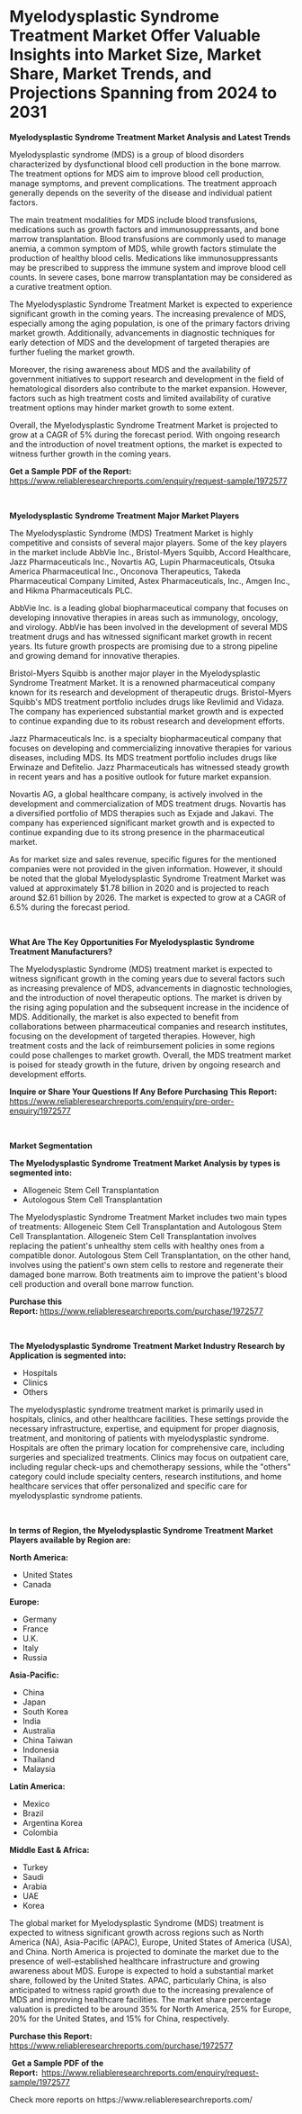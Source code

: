 <p><h1>Myelodysplastic Syndrome Treatment Market Offer Valuable Insights into Market Size, Market Share, Market Trends, and Projections Spanning from 2024 to 2031</h1></p><p><strong>Myelodysplastic Syndrome Treatment Market Analysis and Latest Trends</strong></p>
<p><p>Myelodysplastic syndrome (MDS) is a group of blood disorders characterized by dysfunctional blood cell production in the bone marrow. The treatment options for MDS aim to improve blood cell production, manage symptoms, and prevent complications. The treatment approach generally depends on the severity of the disease and individual patient factors.</p><p>The main treatment modalities for MDS include blood transfusions, medications such as growth factors and immunosuppressants, and bone marrow transplantation. Blood transfusions are commonly used to manage anemia, a common symptom of MDS, while growth factors stimulate the production of healthy blood cells. Medications like immunosuppressants may be prescribed to suppress the immune system and improve blood cell counts. In severe cases, bone marrow transplantation may be considered as a curative treatment option.</p><p>The Myelodysplastic Syndrome Treatment Market is expected to experience significant growth in the coming years. The increasing prevalence of MDS, especially among the aging population, is one of the primary factors driving market growth. Additionally, advancements in diagnostic techniques for early detection of MDS and the development of targeted therapies are further fueling the market growth.</p><p>Moreover, the rising awareness about MDS and the availability of government initiatives to support research and development in the field of hematological disorders also contribute to the market expansion. However, factors such as high treatment costs and limited availability of curative treatment options may hinder market growth to some extent.</p><p>Overall, the Myelodysplastic Syndrome Treatment Market is projected to grow at a CAGR of 5% during the forecast period. With ongoing research and the introduction of novel treatment options, the market is expected to witness further growth in the coming years.</p></p>
<p><strong>Get a Sample PDF of the Report:&nbsp;</strong> <a href="https://www.reliableresearchreports.com/enquiry/request-sample/1972577">https://www.reliableresearchreports.com/enquiry/request-sample/1972577</a></p>
<p>&nbsp;</p>
<p><strong>Myelodysplastic Syndrome Treatment Major Market Players</strong></p>
<p><p>The Myelodysplastic Syndrome (MDS) Treatment Market is highly competitive and consists of several major players. Some of the key players in the market include AbbVie Inc., Bristol-Myers Squibb, Accord Healthcare, Jazz Pharmaceuticals Inc., Novartis AG, Lupin Pharmaceuticals, Otsuka America Pharmaceutical Inc., Onconova Therapeutics, Takeda Pharmaceutical Company Limited, Astex Pharmaceuticals, Inc., Amgen Inc., and Hikma Pharmaceuticals PLC.</p><p>AbbVie Inc. is a leading global biopharmaceutical company that focuses on developing innovative therapies in areas such as immunology, oncology, and virology. AbbVie has been involved in the development of several MDS treatment drugs and has witnessed significant market growth in recent years. Its future growth prospects are promising due to a strong pipeline and growing demand for innovative therapies.</p><p>Bristol-Myers Squibb is another major player in the Myelodysplastic Syndrome Treatment Market. It is a renowned pharmaceutical company known for its research and development of therapeutic drugs. Bristol-Myers Squibb's MDS treatment portfolio includes drugs like Revlimid and Vidaza. The company has experienced substantial market growth and is expected to continue expanding due to its robust research and development efforts.</p><p>Jazz Pharmaceuticals Inc. is a specialty biopharmaceutical company that focuses on developing and commercializing innovative therapies for various diseases, including MDS. Its MDS treatment portfolio includes drugs like Erwinaze and Defitelio. Jazz Pharmaceuticals has witnessed steady growth in recent years and has a positive outlook for future market expansion.</p><p>Novartis AG, a global healthcare company, is actively involved in the development and commercialization of MDS treatment drugs. Novartis has a diversified portfolio of MDS therapies such as Exjade and Jakavi. The company has experienced significant market growth and is expected to continue expanding due to its strong presence in the pharmaceutical market.</p><p>As for market size and sales revenue, specific figures for the mentioned companies were not provided in the given information. However, it should be noted that the global Myelodysplastic Syndrome Treatment Market was valued at approximately $1.78 billion in 2020 and is projected to reach around $2.61 billion by 2026. The market is expected to grow at a CAGR of 6.5% during the forecast period.</p></p>
<p>&nbsp;</p>
<p><strong>What Are The Key Opportunities For Myelodysplastic Syndrome Treatment Manufacturers?</strong></p>
<p><p>The Myelodysplastic Syndrome (MDS) treatment market is expected to witness significant growth in the coming years due to several factors such as increasing prevalence of MDS, advancements in diagnostic technologies, and the introduction of novel therapeutic options. The market is driven by the rising aging population and the subsequent increase in the incidence of MDS. Additionally, the market is also expected to benefit from collaborations between pharmaceutical companies and research institutes, focusing on the development of targeted therapies. However, high treatment costs and the lack of reimbursement policies in some regions could pose challenges to market growth. Overall, the MDS treatment market is poised for steady growth in the future, driven by ongoing research and development efforts.</p></p>
<p><strong>Inquire or Share Your Questions If Any Before Purchasing This Report:</strong> <a href="https://www.reliableresearchreports.com/enquiry/pre-order-enquiry/1972577">https://www.reliableresearchreports.com/enquiry/pre-order-enquiry/1972577</a></p>
<p>&nbsp;</p>
<p><strong>Market Segmentation</strong></p>
<p><strong>The Myelodysplastic Syndrome Treatment Market Analysis by types is segmented into:</strong></p>
<p><ul><li>Allogeneic Stem Cell Transplantation</li><li>Autologous Stem Cell Transplantation</li></ul></p>
<p><p>The Myelodysplastic Syndrome Treatment Market includes two main types of treatments: Allogeneic Stem Cell Transplantation and Autologous Stem Cell Transplantation. Allogeneic Stem Cell Transplantation involves replacing the patient's unhealthy stem cells with healthy ones from a compatible donor. Autologous Stem Cell Transplantation, on the other hand, involves using the patient's own stem cells to restore and regenerate their damaged bone marrow. Both treatments aim to improve the patient's blood cell production and overall bone marrow function.</p></p>
<p><strong>Purchase this Report:&nbsp;</strong><a href="https://www.reliableresearchreports.com/purchase/1972577">https://www.reliableresearchreports.com/purchase/1972577</a></p>
<p>&nbsp;</p>
<p><strong>The Myelodysplastic Syndrome Treatment Market Industry Research by Application is segmented into:</strong></p>
<p><ul><li>Hospitals</li><li>Clinics</li><li>Others</li></ul></p>
<p><p>The myelodysplastic syndrome treatment market is primarily used in hospitals, clinics, and other healthcare facilities. These settings provide the necessary infrastructure, expertise, and equipment for proper diagnosis, treatment, and monitoring of patients with myelodysplastic syndrome. Hospitals are often the primary location for comprehensive care, including surgeries and specialized treatments. Clinics may focus on outpatient care, including regular check-ups and chemotherapy sessions, while the "others" category could include specialty centers, research institutions, and home healthcare services that offer personalized and specific care for myelodysplastic syndrome patients.</p></p>
<p>&nbsp;</p>
<p><strong>In terms of Region, the Myelodysplastic Syndrome Treatment Market Players available by Region are:</strong></p>
<p>
    <p> <strong> North America: </strong>
        <ul>
            <li>United States</li>
            <li>Canada</li>
        </ul>
        </p> 
    <p> <strong> Europe: </strong>
        <ul>
            <li>Germany</li>
            <li>France</li>
            <li>U.K.</li>
            <li>Italy</li>
            <li>Russia</li>
        </ul>
        </p> 
    <p> <strong> Asia-Pacific: </strong>
        <ul>
            <li>China</li>
            <li>Japan</li>
            <li>South Korea</li>
            <li>India</li>
            <li>Australia</li>
            <li>China Taiwan</li>
            <li>Indonesia</li>
            <li>Thailand</li>
            <li>Malaysia</li>
        </ul>
        </p> 
    <p> <strong> Latin America: </strong>
        <ul>
            <li>Mexico</li>
            <li>Brazil</li>
            <li>Argentina Korea</li>
            <li>Colombia</li>
        </ul>
        </p> 
    <p> <strong> Middle East & Africa: </strong>
        <ul>
            <li>Turkey</li>
            <li>Saudi</li>
            <li>Arabia</li>
            <li>UAE</li>
            <li>Korea</li>
        </ul>
    </p>
    </p>
<p><p>The global market for Myelodysplastic Syndrome (MDS) treatment is expected to witness significant growth across regions such as North America (NA), Asia-Pacific (APAC), Europe, United States of America (USA), and China. North America is projected to dominate the market due to the presence of well-established healthcare infrastructure and growing awareness about MDS. Europe is expected to hold a substantial market share, followed by the United States. APAC, particularly China, is also anticipated to witness rapid growth due to the increasing prevalence of MDS and improving healthcare facilities. The market share percentage valuation is predicted to be around 35% for North America, 25% for Europe, 20% for the United States, and 15% for China, respectively.</p></p>
<p><strong>Purchase this Report: </strong><a href="https://www.reliableresearchreports.com/purchase/1972577">https://www.reliableresearchreports.com/purchase/1972577</a></p>
<p>&nbsp;<strong>Get a Sample PDF of the Report:&nbsp;&nbsp;</strong><a href="https://www.reliableresearchreports.com/enquiry/request-sample/1972577">https://www.reliableresearchreports.com/enquiry/request-sample/1972577</a></p>
<p><strong></strong></p>
<p>Check more reports on https://www.reliableresearchreports.com/</p>